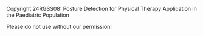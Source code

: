 Copyright 24RGSS08: Posture Detection for Physical Therapy Application in the Paediatric Population

Please do not use without our permission! 
